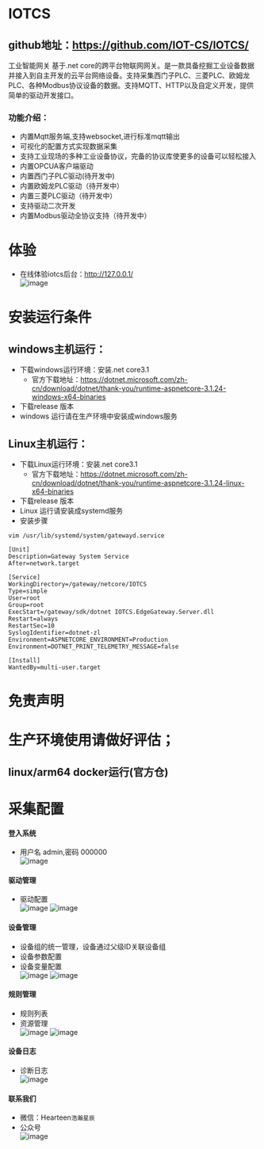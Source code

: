 # IOTCS
## github地址：https://github.com/IOT-CS/IOTCS/
工业智能网关
基于.net core的跨平台物联网网关。是一款具备挖掘工业设备数据并接入到自主开发的云平台网络设备。支持采集西门子PLC、三菱PLC、欧姆龙PLC、各种Modbus协议设备的数据。支持MQTT、HTTP以及自定义开发，提供简单的驱动开发接口。  
### 功能介绍：
* 内置Mqtt服务端,支持websocket,进行标准mqtt输出
* 可视化的配置方式实现数据采集
* 支持工业现场的多种工业设备协议，完备的协议库使更多的设备可以轻松接入
* 内置OPCUA客户端驱动
* 内置西门子PLC驱动(待开发中)
* 内置欧姆龙PLC驱动（待开发中）
* 内置三菱PLC驱动（待开发中）
* 支持驱动二次开发
* 内置Modbus驱动全协议支持（待开发中）  


# 体验
* 在线体验iotcs后台：http://127.0.0.1/    
![image](images/1648891279.jpg)
# 安装运行条件
## windows主机运行：
* 下载windows运行环境：安装.net core3.1   
  *   官方下载地址：https://dotnet.microsoft.com/zh-cn/download/dotnet/thank-you/runtime-aspnetcore-3.1.24-windows-x64-binaries   
* 下载release 版本   
* windows 运行请在生产环境中安装成windows服务
## Linux主机运行：
* 下载Linux运行环境：安装.net core3.1   
  *   官方下载地址：https://dotnet.microsoft.com/zh-cn/download/dotnet/thank-you/runtime-aspnetcore-3.1.24-linux-x64-binaries   
* 下载release 版本   
* Linux 运行请安装成systemd服务   
* 安装步骤   
```
vim /usr/lib/systemd/system/gatewayd.service  

[Unit]   
Description=Gateway System Service   
After=network.target   

[Service]   
WorkingDirectory=/gateway/netcore/IOTCS   
Type=simple   
User=root   
Group=root   
ExecStart=/gateway/sdk/dotnet IOTCS.EdgeGateway.Server.dll   
Restart=always   
RestartSec=10   
SyslogIdentifier=dotnet-zl   
Environment=ASPNETCORE_ENVIRONMENT=Production   
Environment=DOTNET_PRINT_TELEMETRY_MESSAGE=false   

[Install]   
WantedBy=multi-user.target   
```
# 免责声明
# 生产环境使用请做好评估；
## linux/arm64 docker运行(官方仓)
# 采集配置
#### 登入系统
* 用户名 admin,密码 000000  
![image](images/1648884682.jpg)
#### 驱动管理
* 驱动配置  
![image](images/1648891338.jpg)
![image](images/1648891309.jpg)
#### 设备管理
* 设备组的统一管理，设备通过父级ID关联设备组
* 设备参数配置  
* 设备变量配置  
![image](images/device.jpg)
![image](images/datalocation.jpg)
#### 规则管理
* 规则列表
* 资源管理  
![image](images/1648891377.jpg)
![image](images/1648891419.jpg)
#### 设备日志
* 诊断日志   
![image](images/diagnostics.png)
#### 联系我们
* 微信：Hearteen``浩瀚星辰`` 
* 公众号   
![image](images/二维码.jpg) 
